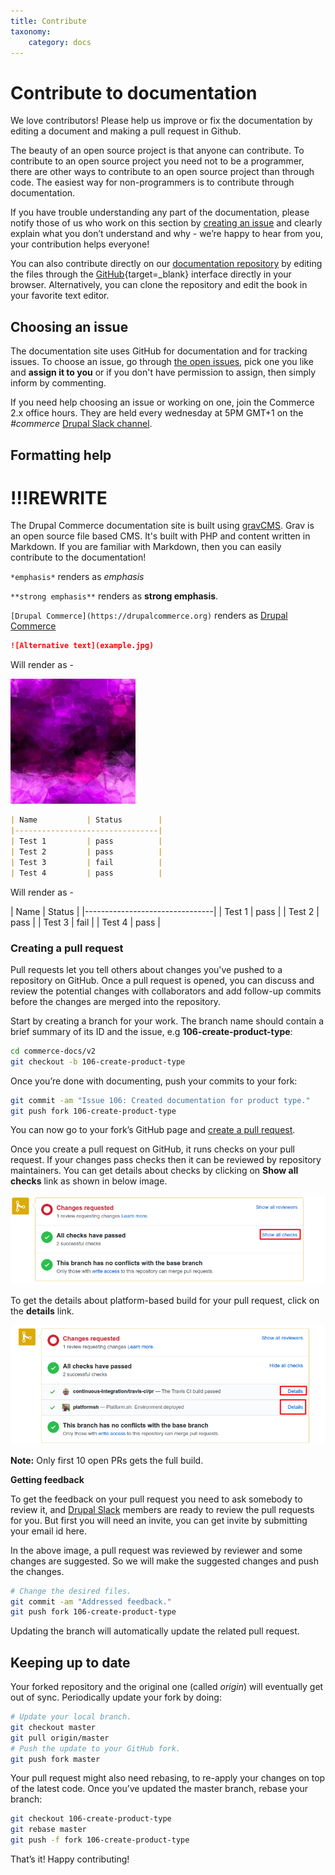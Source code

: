```yaml
---
title: Contribute
taxonomy:
    category: docs
---
```


# Contribute to documentation

We love contributors! Please help us improve or fix the documentation by
editing a document and making a pull request in Github.

The beauty of an open source project is that anyone can contribute. To contribute 
to an open source project you need not to be a programmer, there are other ways to 
contribute to an open source project than through code. The easiest way for non-programmers 
is to contribute through documentation.

If you have trouble understanding any part of the documentation, please notify those of 
us who work on this section by [creating an issue] and clearly explain what you don’t 
understand and why - we’re happy to hear from you, your contribution helps everyone!

You can also contribute directly on our [documentation repository] by editing the files 
through the [GitHub]{target=_blank} interface directly in your browser. Alternatively, you can clone 
the repository and edit the book in your favorite text editor.

## Choosing an issue

The documentation site uses GitHub for documentation and for tracking issues. To choose an 
issue,  go through [the open issues], pick one you like and **assign it to you** or if you 
don't have permission to assign, then simply inform by commenting.

If you need help choosing an issue or working on one, join the Commerce 2.x office hours.
They are held every wednesday at 5PM GMT+1 on the *#commerce* [Drupal Slack channel].

## Formatting help 

# !!!REWRITE

The Drupal Commerce documentation site is built using [gravCMS]. Grav is an open source file based
CMS. It's built with PHP and content written in Markdown. If you are familiar with Markdown, then you
can easily contribute to the documentation!

`*emphasis*` renders as *emphasis*

`**strong emphasis**` renders as **strong emphasis**.

`[Drupal Commerce](https://drupalcommerce.org)` renders as [Drupal Commerce](https://drupalcommerce.org)

```markdown
![Alternative text](example.jpg)
```

Will render as -

![Alternative text](example.jpg)

```markdown
| Name           | Status        |
|--------------------------------|
| Test 1         | pass          |
| Test 2         | pass          |
| Test 3         | fail          |
| Test 4         | pass          |
```

Will render as -

| Name           | Status        |
|--------------------------------|
| Test 1         | pass          |
| Test 2         | pass          |
| Test 3         | fail          |
| Test 4         | pass          |

### Creating a pull request

Pull requests let you tell others about changes you've pushed to a repository on GitHub. Once a pull request is opened, you can discuss and review the potential changes with collaborators and add follow-up commits before the changes are merged into the repository.

Start by creating a branch for your work.
The branch name should contain a brief summary of its ID and the issue, e.g **106-create-product-type**:

```bash
cd commerce-docs/v2
git checkout -b 106-create-product-type
```

Once you’re done with documenting, push your commits to your fork:

```bash
git commit -am "Issue 106: Created documentation for product type."
git push fork 106-create-product-type
```

You can now go to your fork’s GitHub page and [create a pull request].

Once you create a pull request on GitHub, it runs checks on your pull request. If your changes pass checks then it can be reviewed by repository maintainers. You can get details about checks by clicking on **Show all checks** link as shown in below image.

![Show all checks image](pull-request-1.png)

To get the details about platform-based build for your pull request, click on the **details** link.

![Show platform-based build](pull-request-2.png)

**Note:** Only first 10 open PRs gets the full build.

**Getting feedback**

To get the feedback on your pull request you need to ask somebody to review it, and [Drupal Slack] members are ready to review the pull requests for you. But first you will need an invite, you can get invite by submitting your email id here.

In the above image, a pull request was reviewed by reviewer and some changes are suggested. So we will make the suggested changes and push the changes.

```bash
# Change the desired files.
git commit -am "Addressed feedback."
git push fork 106-create-product-type
```

Updating the branch will automatically update the related pull request.


## Keeping up to date

Your forked repository and the original one (called *origin*) will eventually get out of sync. Periodically update your fork by doing:

```bash
# Update your local branch.
git checkout master
git pull origin/master
# Push the update to your GitHub fork.
git push fork master
```

Your pull request might also need rebasing, to re-apply your changes on top of the latest code. Once you’ve updated the master branch, rebase your branch:

```bash
git checkout 106-create-product-type
git rebase master
git push -f fork 106-create-product-type
```

That’s it! Happy contributing!

[gravCMS]: https://getgrav.org/
[the open issues]: https://github.com/drupalcommerce/commerce-docs/issues
[Drupal Slack channel]: https://www.drupal.org/slack
[create a pull request]: https://help.github.com/articles/using-pull-requests#initiating-the-pull-request
[Drupal Commerce]: https://drupalcommerce.org
[slack-invite]: http://drupalslack.herokuapp.com
[Drupal Slack]: http://drupal.slack.com
[documentation repository]: https://github.com/drupalcommerce/commerce-docs
[creating an issue]: https://github.com/drupalcommerce/commerce-docs/issues
[GitHub]: https://github.com/